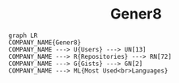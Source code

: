 <h1 align="center">Gener8</h1>

```mermaid
graph LR
COMPANY_NAME{Gener8}
COMPANY_NAME ---> U{Users} ---> UN[13]
COMPANY_NAME ---> R{Repositories} ---> RN[72]
COMPANY_NAME ---> G{Gists} ---> GN[2]
COMPANY_NAME ---> ML{Most Used<br>Languages}
```
